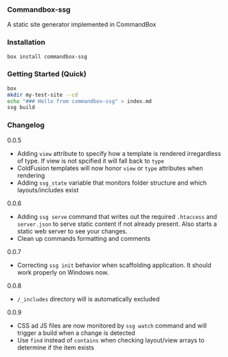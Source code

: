 ### Commandbox-ssg

A static site generator implemented in CommandBox

### Installation

```bash
box install commandbox-ssg
```

### Getting Started (Quick)

```bash
box
mkdir my-test-site --cd
echo "### Hello from commandbox-ssg" > index.md
ssg build
```

### Changelog

0.0.5
- Adding `view` attribute to specify how a template is rendered irregardless of type. If view is not spcified it will fall back to `type`
- ColdFusion templates will now honor `view` or `type` attributes when rendering
- Adding `ssg_state` variable that monitors folder structure and which layouts/includes exist

0.0.6
- Adding `ssg serve` command that writes out the required `.htaccess` and `server.json` to serve static content if not already present. Also starts a static web server to see your changes.
- Clean up commands formatting and comments

0.0.7
- Correcting `ssg init` behavior when scaffolding application. It should work properly on Windows now.

0.0.8
- `/_includes` directory will is automatically excluded

0.0.9
- CSS ad JS files are now monitored by `ssg watch` command and will trigger a build when a change is detected
- Use `find` instead of `contains` when checking layout/view arrays to determine if the item exists